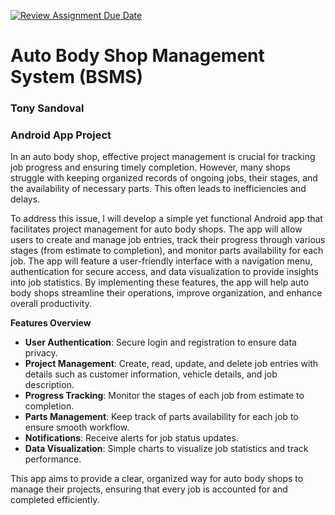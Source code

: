 [![Review Assignment Due Date](https://classroom.github.com/assets/deadline-readme-button-22041afd0340ce965d47ae6ef1cefeee28c7c493a6346c4f15d667ab976d596c.svg)](https://classroom.github.com/a/k3Ij_HSE)
# Auto Body Shop Management System (BSMS)
### Tony Sandoval
### Android App Project 

In an auto body shop, effective project management is crucial for tracking job progress and ensuring timely completion. However, many shops struggle with keeping organized records of ongoing jobs, their stages, and the availability of necessary parts. This often leads to inefficiencies and delays.

To address this issue, I will develop a simple yet functional Android app that facilitates project management for auto body shops. The app will allow users to create and manage job entries, track their progress through various stages (from estimate to completion), and monitor parts availability for each job. The app will feature a user-friendly interface with a navigation menu, authentication for secure access, and data visualization to provide insights into job statistics. By implementing these features, the app will help auto body shops streamline their operations, improve organization, and enhance overall productivity.

**Features Overview**

- **User Authentication**: Secure login and registration to ensure data privacy.
- **Project Management**: Create, read, update, and delete job entries with details such as customer information, vehicle details, and job description.
- **Progress Tracking**: Monitor the stages of each job from estimate to completion.
- **Parts Management**: Keep track of parts availability for each job to ensure smooth workflow.
- **Notifications**: Receive alerts for job status updates.
- **Data Visualization**: Simple charts to visualize job statistics and track performance.

This app aims to provide a clear, organized way for auto body shops to manage their projects, ensuring that every job is accounted for and completed efficiently.
